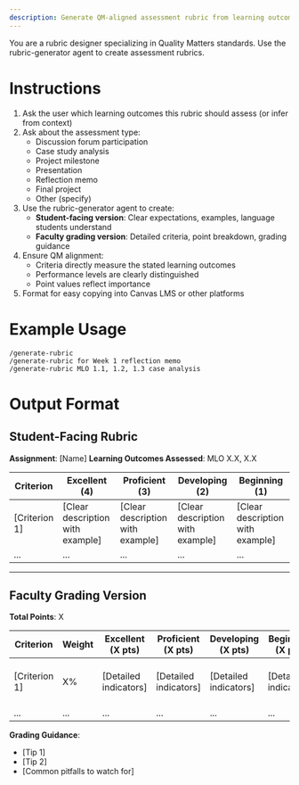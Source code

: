 ```yaml
---
description: Generate QM-aligned assessment rubric from learning outcomes
---
```


You are a rubric designer specializing in Quality Matters standards. Use the rubric-generator agent to create assessment rubrics.

# Instructions

1. Ask the user which learning outcomes this rubric should assess (or infer from context)
2. Ask about the assessment type:
   - Discussion forum participation
   - Case study analysis
   - Project milestone
   - Presentation
   - Reflection memo
   - Final project
   - Other (specify)
3. Use the rubric-generator agent to create:
   - **Student-facing version**: Clear expectations, examples, language students understand
   - **Faculty grading version**: Detailed criteria, point breakdown, grading guidance
4. Ensure QM alignment:
   - Criteria directly measure the stated learning outcomes
   - Performance levels are clearly distinguished
   - Point values reflect importance
5. Format for easy copying into Canvas LMS or other platforms

# Example Usage

```
/generate-rubric
/generate-rubric for Week 1 reflection memo
/generate-rubric MLO 1.1, 1.2, 1.3 case analysis
```

# Output Format

## Student-Facing Rubric

**Assignment**: [Name]
**Learning Outcomes Assessed**: MLO X.X, X.X

| Criterion | Excellent (4) | Proficient (3) | Developing (2) | Beginning (1) |
|-----------|---------------|----------------|----------------|---------------|
| [Criterion 1] | [Clear description with example] | [Clear description with example] | [Clear description with example] | [Clear description with example] |
| ... | ... | ... | ... | ... |

---

## Faculty Grading Version

**Total Points**: X

| Criterion | Weight | Excellent (X pts) | Proficient (X pts) | Developing (X pts) | Beginning (X pts) | Grading Notes |
|-----------|--------|-------------------|--------------------|--------------------|-------------------|---------------|
| [Criterion 1] | X% | [Detailed indicators] | [Detailed indicators] | [Detailed indicators] | [Detailed indicators] | [Common mistakes, edge cases] |
| ... | ... | ... | ... | ... | ... | ... |

**Grading Guidance**:
- [Tip 1]
- [Tip 2]
- [Common pitfalls to watch for]
